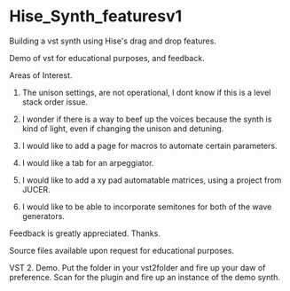# Hise_Synth_featuresv1

Building a vst synth using Hise's drag and drop features.

Demo of vst for educational purposes, and feedback.

Areas of Interest.

1.  The unison settings, are not operational, I dont know if this is a level stack order issue.

2.  I wonder if there is a way to beef up the voices because the synth is kind of light, even if changing the unison and detuning.

3.  I would like to add a page for macros to automate certain parameters.

4.  I would like a tab for an arpeggiator.

5.  I would like to add a xy pad automatable matrices, using a project from JUCER.

6.  I would like to be able to incorporate semitones for both of the wave generators.


Feedback is greatly appreciated. Thanks.

Source files available upon request for educational purposes.

VST 2.  Demo.   Put the folder in your vst2folder and fire up your daw of preference.  Scan for the plugin and fire up an instance of the demo synth.


